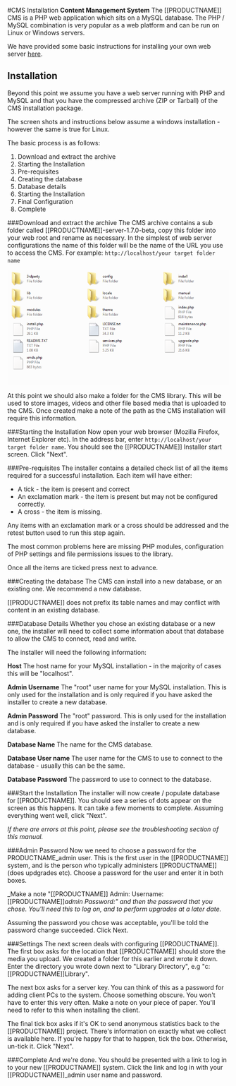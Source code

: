 <!--toc=getting_started-->
#CMS Installation
**Content Management System**
The [[PRODUCTNAME]] CMS is a PHP web application which sits on a MySQL database. The PHP / MySQL combination is very popular as a web platform and can be run on Linux or Windows servers.

We have provided some basic instructions for installing your own web server [here](install_environment.html).

## Installation
Beyond this point we assume you have a web server running with PHP and MySQL and that you have the compressed archive (ZIP or Tarball) of the CMS installation package.

The screen shots and instructions below assume a windows installation - however the same is true for Linux.

The basic process is as follows:
1. Download and extract the archive
2. Starting the Installation
3. Pre-requisites
4. Creating the database
5. Database details
6. Starting the Installation
7. Final Configuration
8. Complete

###Download and extract the archive
The CMS archive contains a sub folder called [[PRODUCTNAME]]-server-1.7.0-beta, copy this folder into your web root and rename as necessary. In the simplest of web server configurations the name of this folder will be the name of the URL you use to access the CMS. For example: `http://localhost/your target folder name`

![Screen shot of extracted archive](img/win32_install_extracted.png)

At this point we should also make a folder for the CMS library. This will be used to store images, videos and other file based media that is uploaded to the CMS. Once created make a note of the path as the CMS installation will require this information.

###Starting the Installation
Now open your web browser (Mozilla Firefox, Internet Explorer etc). In the address bar, enter `http://localhost/your target folder name`. You should see the [[PRODUCTNAME]] Installer start screen. Click "Next".

###Pre-requisites
The installer contains a detailed check list of all the items required for a successful installation. Each item will have either:

* A tick - the item is present and correct
* An exclamation mark - the item is present but may not be configured correctly.
* A cross - the item is missing.

Any items with an exclamation mark or a cross should be addressed and the retest button used to run this step again.

The most common problems here are missing PHP modules, configuration of PHP settings and file permissions issues to the library.

Once all the items are ticked press next to advance.

###Creating the database
The CMS can install into a new database, or an existing one. We recommend a new database.

[[PRODUCTNAME]] does not prefix its table names and may conflict with content in an existing database.

###Database Details
Whether you chose an existing database or a new one, the installer will need to collect some information about that database to allow the CMS to connect, read and write.

The installer will need the following information:

**Host**
The host name for your MySQL installation - in the majority of cases this will be "localhost".

**Admin Username**
The "root" user name for your MySQL installation. This is only used for the installation and is only required if you have asked the installer to create a new database.

**Admin Password**
The "root" password. This is only used for the installation and is only required if you have asked the installer to create a new database.

**Database Name**
The name for the CMS database.

**Database User name**
The user name for the CMS to use to connect to the database - usually this can be the same.

**Database Password**
The password to use to connect to the database.

###Start the Installation
The installer will now create / populate database for [[PRODUCTNAME]]. You should see a series of dots appear on the screen as this happens. It can take a few moments to complete. Assuming everything went well, click "Next".

_If there are errors at this point, please see the troubleshooting section of this manual._

###Admin Password
Now we need to choose a password for the PRODUCTNAME_admin user. This is the first user in the [[PRODUCTNAME]] system, and is the person who typically administers [[PRODUCTNAME]](does updgrades etc). Choose a password for the user and enter it in both boxes.

_Make a note "[[PRODUCTNAME]] Admin: Username: [[PRODUCTNAME]]_admin Password:" and then the password that you chose. You'll need this to log on, and to perform upgrades at a later date._

Assuming the password you chose was acceptable, you'll be told the password change succeeded. Click Next.

###Settings
The next screen deals with configuring [[PRODUCTNAME]]. The first box asks for the location that [[PRODUCTNAME]] should store the media you upload. We created a folder for this earlier and wrote it down. Enter the directory you wrote down next to "Library Directory", e.g "c:\[[PRODUCTNAME]]Library".

The next box asks for a server key. You can think of this as a password for adding client PCs to the system. Choose something obscure. You won't have to enter this very often. Make a note on your piece of paper. You'll need to refer to this when installing the client.

The final tick box asks if it's OK to send anonymous statistics back to the [[PRODUCTNAME]] project. There's information on exactly what we collect is available here. If you're happy for that to happen, tick the box. Otherwise, un-tick it. Click "Next".

###Complete
And we're done. You should be presented with a link to log in to your new [[PRODUCTNAME]] system. Click the link and log in with your [[PRODUCTNAME]]_admin user name and password.